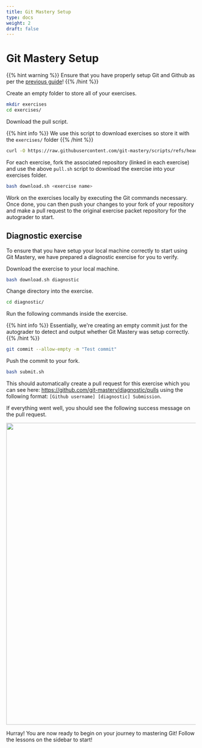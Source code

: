 ```yaml
---
title: Git Mastery Setup
type: docs
weight: 2
draft: false
---
```


# Git Mastery Setup

{{% hint warning %}}
Ensure that you have properly setup Git and Github as per the [previous guide](/docs/setup/prerequisite-setup)!
{{% /hint %}}

Create an empty folder to store all of your exercises.

```sh
mkdir exercises
cd exercises/
```

Download the pull script.

{{% hint info %}}
We use this script to download exercises so store it with the `exercises/` folder
{{% /hint %}}

```sh
curl -O https://raw.githubusercontent.com/git-mastery/scripts/refs/heads/main/download.sh
```

For each exercise, fork the associated repository (linked in each exercise) and use the above `pull.sh` script to download the exercise into your exercises folder.

```sh
bash download.sh <exercise name>
```

Work on the exercises locally by executing the Git commands necessary. Once done, you can then push your changes to your fork of your repository and make a pull request to the original exercise packet repository for the autograder to start.

## Diagnostic exercise

To ensure that you have setup your local machine correctly to start using Git Mastery, we have prepared a diagnostic exercise for you to verify.

Download the exercise to your local machine.

```sh
bash download.sh diagnostic
```

Change directory into the exercise.

```sh
cd diagnostic/
```

Run the following commands inside the exercise.

{{% hint info %}}
Essentially, we're creating an empty commit just for the autograder to detect and output whether Git Mastery was setup correctly.
{{% /hint %}}

```sh
git commit --allow-empty -m "Test commit"
```

Push the commit to your fork.

```bash
bash submit.sh
```

This should automatically create a pull request for this exercise which you can see here: <https://github.com/git-mastery/diagnostic/pulls> using the following format: `[Github username] [diagnostic] Submission`.

If everything went well, you should see the following success message on the pull request.

<div style="text-align: center;">
  <img src="success.png" width="800px" />
</div>

Hurray! You are now ready to begin on your journey to mastering Git! Follow the lessons on the sidebar to start!
